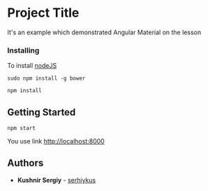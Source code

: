 # Project Title

It's an example which demonstrated Angular Material on the lesson

### Installing

To install [nodeJS](https://nodejs.org/en/download/package-manager/)

```
sudo npm install -g bower

npm install
```

## Getting Started

```
npm start
```
You use link [http://localhost:8000](http://localhost:8000)

## Authors

* **Kushnir Sergiy** - [serhiykus](https://github.com/serhiykus)

